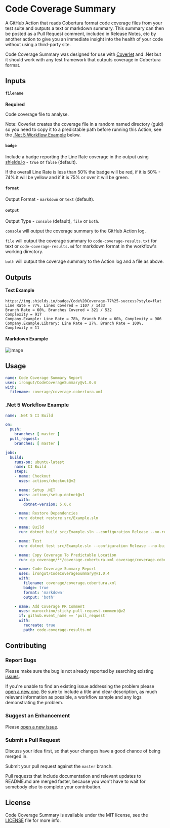 # Code Coverage Summary

A GitHub Action that reads Cobertura format code coverage files from your test suite and outputs a text or markdown summary. This summary can then be posted as a Pull Request comment, included in Release Notes, etc by another action to give you an immediate insight into the health of your code without using a third-party site.

Code Coverage Summary was designed for use with [Coverlet](https://github.com/coverlet-coverage/coverlet) and .Net but it should work with any test framework that outputs coverage in Cobertura format.

## Inputs

#### `filename`
**Required**

Code coverage file to analyse.

Note: Coverlet creates the coverage file in a random named directory (guid) so you need to copy it to a predictable path before running this Action, see the [.Net 5 Workflow Example](#net-5-workflow-example) below.

#### `badge`

Include a badge reporting the Line Rate coverage in the output using [shields.io](https://shields.io/) - `true` or `false` (default).

If the overall Line Rate is less than 50% the badge will be red, if it is 50% - 74% it will be yellow and if it is 75% or over it will be green. 

#### `format`

Output Format - `markdown` or `text` (default).

#### `output`

Output Type - `console` (default), `file` or `both`.

`console` will output the coverage summary to the GitHub Action log.

`file` will output the coverage summary to `code-coverage-results.txt` for text or `code-coverage-results.md` for markdown format in the workflow's working directory.

`both` will output the coverage summary to the Action log and a file as above.

## Outputs

#### Text Example
```
https://img.shields.io/badge/Code%20Coverage-77%25-success?style=flat
Line Rate = 77%, Lines Covered = 1107 / 1433
Branch Rate = 60%, Branches Covered = 321 / 532
Complexity = 917
Company.Example: Line Rate = 78%, Branch Rate = 60%, Complexity = 906
Company.Example.Library: Line Rate = 27%, Branch Rate = 100%, Complexity = 11
```

#### Markdown Example
![image](https://user-images.githubusercontent.com/27953302/117726304-4ac1c100-b1de-11eb-8d9a-6286ba1f5523.png)

## Usage

```yaml
name: Code Coverage Summary Report
uses: irongut/CodeCoverageSummary@v1.0.4
with:
  filename: coverage/coverage.cobertura.xml
```

### .Net 5 Workflow Example

```yaml
name: .Net 5 CI Build

on:
  push:
    branches: [ master ]
  pull_request:
    branches: [ master ]

jobs:
  build:
    runs-on: ubuntu-latest
    name: CI Build
    steps:
    - name: Checkout
      uses: actions/checkout@v2

    - name: Setup .NET
      uses: actions/setup-dotnet@v1
      with:
        dotnet-version: 5.0.x

    - name: Restore Dependencies
      run: dotnet restore src/Example.sln

    - name: Build
      run: dotnet build src/Example.sln --configuration Release --no-restore

    - name: Test
      run: dotnet test src/Example.sln --configuration Release --no-build --verbosity normal --collect:"XPlat Code Coverage" --results-directory ./coverage

    - name: Copy Coverage To Predictable Location
      run: cp coverage/**/coverage.cobertura.xml coverage/coverage.cobertura.xml

    - name: Code Coverage Summary Report
      uses: irongut/CodeCoverageSummary@v1.0.4
      with:
        filename: coverage/coverage.cobertura.xml
        badge: true
        format: 'markdown'
        output: 'both'

    - name: Add Coverage PR Comment
      uses: marocchino/sticky-pull-request-comment@v2
      if: github.event_name == 'pull_request'
      with:
        recreate: true
        path: code-coverage-results.md
```

## Contributing

### Report Bugs

Please make sure the bug is not already reported by searching existing [issues].

If you're unable to find an existing issue addressing the problem please [open a new one][new-issue]. Be sure to include a title and clear description, as much relevant information as possible, a workflow sample and any logs demonstrating the problem.

### Suggest an Enhancement

Please [open a new issue][new-issue].

### Submit a Pull Request

Discuss your idea first, so that your changes have a good chance of being merged in.

Submit your pull request against the `master` branch.

Pull requests that include documentation and relevant updates to README.md are merged faster, because you won't have to wait for somebody else to complete your contribution.

## License

Code Coverage Summary is available under the MIT license, see the [LICENSE](LICENSE) file for more info.

[issues]: https://github.com/irongut/CodeCoverageSummary/issues
[new-issue]: https://github.com/irongut/CodeCoverageSummary/issues/new
